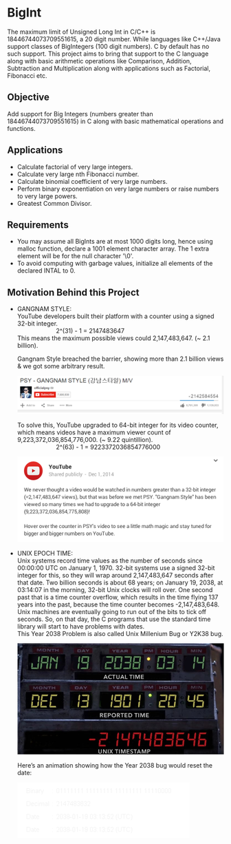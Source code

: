 # BigInt
The maximum limit of Unsigned Long Int in C/C++ is 18446744073709551615, a 20 digit number. While languages like C++/Java support classes of BigIntegers (100 digit numbers). C by default has no such support. This project aims to bring that support to the C language along with basic arithmetic operations like Comparison, Addition, Subtraction and Multiplication along with applications such as Factorial, Fibonacci etc.

## Objective
Add support for Big Integers (numbers greater than 18446744073709551615) in C along with basic mathematical operations and functions.

## Applications
- Calculate factorial of very large integers.
- Calculate very large nth Fibonacci number.
- Calculate binomial coefficient of very large numbers.
- Perform binary exponentiation on very large numbers or raise numbers to very large powers.
- Greatest Common Divisor.

## Requirements
- You may assume all BigInts are at most 1000 digits long, hence using malloc function, declare a 1001 element character array. The 1 extra element will be for the null character '\0'.
- To avoid computing with garbage values, initialize all elements of the declared INTAL to 0.

## Motivation Behind this Project
- GANGNAM STYLE: </br>
    YouTube developers built their platform with a counter using a signed 32-bit integer. </br>
    &emsp; &emsp; &emsp; &emsp; &emsp; 2^(31) - 1 = 2147483647 </br>
    This means the maximum possible views could 2,147,483,647. (~ 2.1 billion). </br>

    Gangnam Style breached the barrier, showing more than 2.1 billion views & we got some arbitrary result. 
    
    ![Image](assets/Gangnam.NegCount.png)
    
    To solve this, YouTube upgraded to 64-bit integer for its video counter, which means videos have a maximum viewer count of 9,223,372,036,854,776,000. (~ 9.22 quintillion). </br>
    &emsp; &emsp; &emsp; &emsp; &emsp; 2^(63) - 1 = 9223372036854776000

    ![Image](assets/psy.png)
    
- UNIX EPOCH TIME: <br>
    Unix systems record time values as the number of seconds since 00:00:00 UTC on January 1, 1970. 32-bit systems use a signed 32-bit integer for this, so they will wrap around 2,147,483,647 seconds after that date. Two billion seconds is about 68 years; on January 19, 2038, at 03:14:07 in the morning, 32-bit Unix clocks will roll over. One second past that is a time counter overflow, which results in the time flying 137 years into the past, because the time counter becomes -2,147,483,648. Unix machines are eventually going to run out of the bits to tick off seconds. So, on that day, the C programs that use the standard time library will start to have problems with dates.</br> 
    This Year 2038 Problem is also called Unix Millenium Bug or Y2K38 bug.

    ![Image](assets/1520134296131.jpg)

    Here’s an animation showing how the Year 2038 bug would reset the date:

    ![Image](assets/Year_2038_problem.gif)